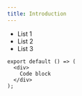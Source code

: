 ```yaml
---
title: Introduction
---
```


* List 1
* List 2
* List 3

```
export default () => (
  <div>
    Code block
  </div>
);
```

